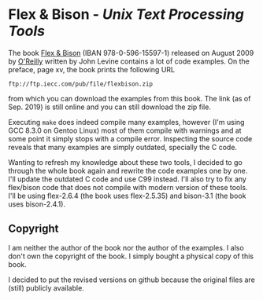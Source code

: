 # Flex & Bison - *Unix Text Processing Tools*

The book [Flex & Bison][1] (IBAN 978-0-596-15597-1) released on August 2009 by [O'Reilly][2] written by John Levine contains
a lot of code examples. On the preface, page xv, the book prints the following URL

    ftp://ftp.iecc.com/pub/file/flexbison.zip

from which you can download the examples from this book. The link (as of Sep. 2019) is still online
and you can still download the zip file.

Executing `make` does indeed compile many examples, however (I'm using GCC 8.3.0 on Gentoo Linux) most of them
compile with warnings and at some point it simply stops with a compile error. Inspecting the source code reveals
that many examples are simply outdated, specially the C code.

Wanting to refresh my knowledge about these two tools, I decided to go through the whole book again and
rewrite the code examples one by one. I'll update the outdated C code and use C99 instead. I'll also try
to fix any flex/bison code that does not compile with modern version of these tools.
I'll be using flex-2.6.4 (the book uses flex-2.5.35) and bison-3.1 (the book uses bison-2.4.1).

## Copyright

I am neither the author of the book nor the author of the examples. I also don't own the copyright of the
book. I simply bought a physical copy of this book.

I decided to put the revised versions on github because the original files are (still) publicly available.


[1]: http://shop.oreilly.com/product/9780596155988.do
[2]: http://shop.oreilly.com/
